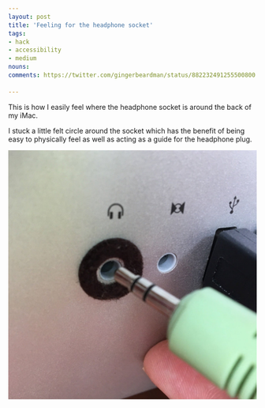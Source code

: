 ```yaml
---
layout: post
title: 'Feeling for the headphone socket'
tags:
- hack
- accessibility
- medium
nouns:
comments: https://twitter.com/gingerbeardman/status/882232491255500800

---
```


This is how I easily feel where the headphone socket is around the back of my iMac.

I stuck a little felt circle around the socket which has the benefit of being easy to physically feel as well as acting as a guide for the headphone plug.

![JPG](/images/posts/feeling-for-the-headphone-socket.jpg)

